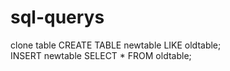 # sql-querys


clone table
  CREATE TABLE newtable LIKE oldtable;  
  INSERT newtable SELECT * FROM oldtable;
